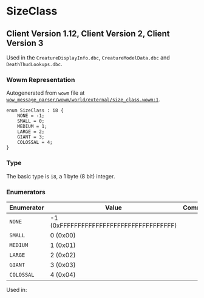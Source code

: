 # SizeClass

## Client Version 1.12, Client Version 2, Client Version 3

Used in the `CreatureDisplayInfo.dbc`, `CreatureModelData.dbc` and `DeathThudLookups.dbc`.

### Wowm Representation

Autogenerated from `wowm` file at [`wow_message_parser/wowm/world/external/size_class.wowm:1`](https://github.com/gtker/wow_messages/tree/main/wow_message_parser/wowm/world/external/size_class.wowm#L1).

```rust,ignore
enum SizeClass : i8 {
    NONE = -1;
    SMALL = 0;
    MEDIUM = 1;
    LARGE = 2;
    GIANT = 3;
    COLOSSAL = 4;
}
```
### Type
The basic type is `i8`, a 1 byte (8 bit) integer.
### Enumerators
| Enumerator | Value  | Comment |
| --------- | -------- | ------- |
| `NONE` | -1 (0xFFFFFFFFFFFFFFFFFFFFFFFFFFFFFFFF) |  |
| `SMALL` | 0 (0x00) |  |
| `MEDIUM` | 1 (0x01) |  |
| `LARGE` | 2 (0x02) |  |
| `GIANT` | 3 (0x03) |  |
| `COLOSSAL` | 4 (0x04) |  |

Used in:

